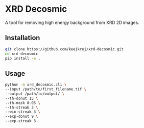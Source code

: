 # XRD Decosmic
A tool for removing high energy background from XRD 2D images.
## Installation
```bash
git clone https://github.com/keejkrej/xrd-decosmic.git
cd xrd-decosmic
pip install -e .
```
## Usage
```bash
python -m xrd_decosmic.cli \
--input /path/to/first_filename.tif \
--output /path/to/output/ \
--th-donut 15 \
--th-mask 0.05 \
--th-streak 3 \
--win-streak 3 \
--exp-donut 9 \
--exp-streak 3
```

